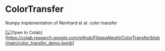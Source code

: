 # ColorTransfer
Numpy implementation of Reinhard et al. color transfer

[![Open In Colab](https://colab.research.google.com/assets/colab-badge.svg)](https://colab.research.google.com/github/FilippoAleotti/ColorTransfer/blob/main/color_transfer_demo.ipynb]
